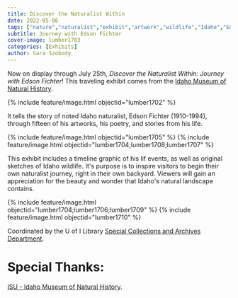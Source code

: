 ```yaml
---
title: Discover the Naturalist Within
date: 2022-05-06
tags: ["nature","naturalist","exhibit","artwork","wildlife","Idaho","Edson Fichter"]
subtitle: Journey with Edson Fichter
cover-image: lumber1703
categories: [Exhibits]
author: Sara Szobody
---
```


Now on display through July 25th, *Discover the Naturalist Within: Journey with Edson Fichter*! This traveling exhibit comes from the [Idaho Museum of Natural History](https://www.isu.edu/imnh/). 

{% include feature/image.html objectid="lumber1702" %}

It tells the story of noted Idaho naturalist, Edson Fichter (1910-1994), through fifteen of his artworks, his poetry, and stories from his life. 

{% include feature/image.html objectid="lumber1705" %}
{% include feature/image.html objectid="lumber1704;lumber1708;lumber1707" %}

This exhibit includes a timeline graphic of his lif events, as well as original sketches of Idaho wildlife. It's purpose is to inspire visitors to begin their own naturalist journey, right in their own backyard. Viewers will gain an appreciation for the beauty and wonder that Idaho's natural landscape contains. 

{% include feature/image.html objectid="lumber1704;lumber1706;lumber1709" %}
{% include feature/image.html objectid="lumber1710" %}

Coordinated by the U of I Library [Special Collections and Archives Department](https://www.lib.uidaho.edu/special-collections/). 

# Special Thanks:

[ISU - Idaho Museum of Natural History](https://www.isu.edu/imnh/).